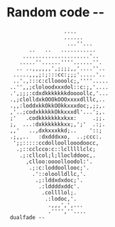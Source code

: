 # Random code --

                      ....
                      ......
                       ...''...
           ..   ..   ...........
         .....................'..
        .....''......''''......''.
       .. ..,,,,,,',;;;;,,'....''..
      .....,,,;:;:::cc:;;;'.....'..
      ..'.,:::c:clloooolc;,''''.....
     ..'',,;cloloodxxxdol::c:;,'....
     .',;;;:cdxdkkkkkkkdoooollc,'...
     .,;clolldxkOOOkOOOxxxxdlllc,..
     .,,:loddxkkOkkOOkkxxxdoc;,;;,.
     ,'..;codxkkkkkOkkxxxdl'...';,.
     ;'   .codkkkkkkkxkxx:     .;;.
     ;,  ...:dxkkkkkkkxx;,';'  .:;.
     ,,'   ..,dxkxxxkkd;..    '::;
     .;,,..   :dxdddxxo,  ..;ccc:.
      ';;:::::ccdolloollooodoocc,
       .;::cclcco:c::lclllllclc;
        .;:cllcol;l;lloclddooc,.
          ,clloo:oooolloodol:'.
           .;:c:loddoollooc;'.
            .'::oloolldllc,'.
             .;:lddxdxdoc;'.
              .:lddddxddc'.
               .collllol;.
                .:lodoc,'.
                 .,,,',',...
                 .'''',''....
     dualfade --
